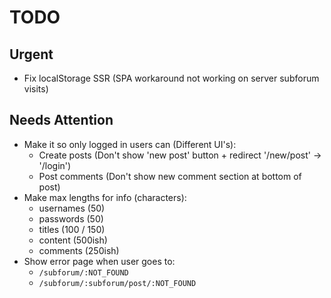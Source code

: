 # TODO

## Urgent
- Fix localStorage SSR (SPA workaround not working on server subforum visits)

## Needs Attention
- Make it so only logged in users can (Different UI's):
  - Create posts (Don't show 'new post' button + redirect '/new/post' -> '/login')
  - Post comments (Don't show new comment section at bottom of post)
- Make max lengths for info (characters):
  - usernames (50)
  - passwords (50)
  - titles (100 / 150)
  - content (500ish)
  - comments (250ish)
- Show error page when user goes to:
  - `/subforum/:NOT_FOUND`
  - `/subforum/:subforum/post/:NOT_FOUND`